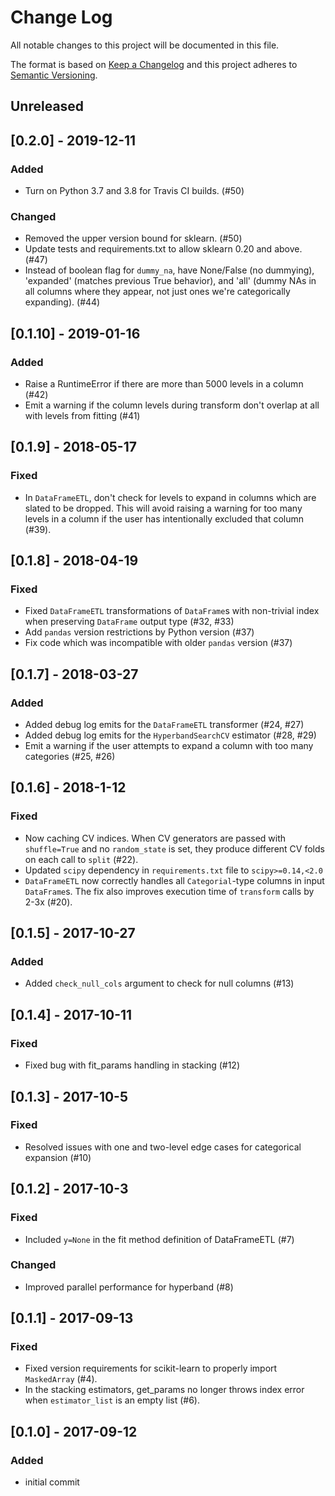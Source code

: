 # Change Log
All notable changes to this project will be documented in this file.

The format is based on [Keep a Changelog](http://keepachangelog.com/)
and this project adheres to [Semantic Versioning](http://semver.org/).

## Unreleased

## [0.2.0] - 2019-12-11
### Added
- Turn on Python 3.7 and 3.8 for Travis CI builds. (#50)

### Changed
- Removed the upper version bound for sklearn. (#50)
- Update tests and requirements.txt to allow sklearn 0.20 and above. (#47)
- Instead of boolean flag for `dummy_na`, have None/False (no dummying),
  'expanded' (matches previous True behavior), and 'all' (dummy NAs
  in all columns where they appear, not just ones we're categorically
  expanding). (#44)

## [0.1.10] - 2019-01-16
### Added
- Raise a RuntimeError if there are more than 5000 levels in a column (#42)
- Emit a warning if the column levels during transform don't overlap
  at all with levels from fitting (#41)

## [0.1.9] - 2018-05-17
### Fixed
- In ``DataFrameETL``, don't check for levels to expand in columns which
  are slated to be dropped. This will avoid raising a warning for too
  many levels in a column if the user has intentionally excluded
  that column (#39).

## [0.1.8] - 2018-04-19
### Fixed
- Fixed ``DataFrameETL`` transformations of ``DataFrame``s with non-trivial
  index when preserving ``DataFrame`` output type (#32, #33)
- Add ``pandas`` version restrictions by Python version (#37)
- Fix code which was incompatible with older ``pandas`` version (#37)

## [0.1.7] - 2018-03-27
### Added
- Added debug log emits for the ``DataFrameETL`` transformer (#24, #27)
- Added debug log emits for the ``HyperbandSearchCV`` estimator (#28, #29)
- Emit a warning if the user attempts to expand a column with
  too many categories (#25, #26)

## [0.1.6] - 2018-1-12

### Fixed
- Now caching CV indices. When CV generators are passed with `shuffle=True` and
  no `random_state` is set, they produce different CV folds on each call to
  `split` (#22).
- Updated `scipy` dependency in `requirements.txt` file to `scipy>=0.14,<2.0`
- ``DataFrameETL`` now correctly handles all ``Categorial``-type columns
  in input ``DataFrame``s. The fix also improves execution time of
  ``transform`` calls by 2-3x (#20).

## [0.1.5] - 2017-10-27

### Added
- Added `check_null_cols` argument to check for null columns (#13)

## [0.1.4] - 2017-10-11

### Fixed
- Fixed bug with fit_params handling in stacking (#12)

## [0.1.3] - 2017-10-5

### Fixed
- Resolved issues with one and two-level edge cases for categorical
  expansion (#10)

## [0.1.2] - 2017-10-3

### Fixed
- Included `y=None` in the fit method definition of DataFrameETL (#7)

### Changed
- Improved parallel performance for hyperband (#8)

## [0.1.1] - 2017-09-13

### Fixed
- Fixed version requirements for scikit-learn to properly import `MaskedArray` (#4).
- In the stacking estimators, get_params no longer throws index error
  when `estimator_list` is an empty list (#6).

## [0.1.0] - 2017-09-12

### Added
- initial commit
